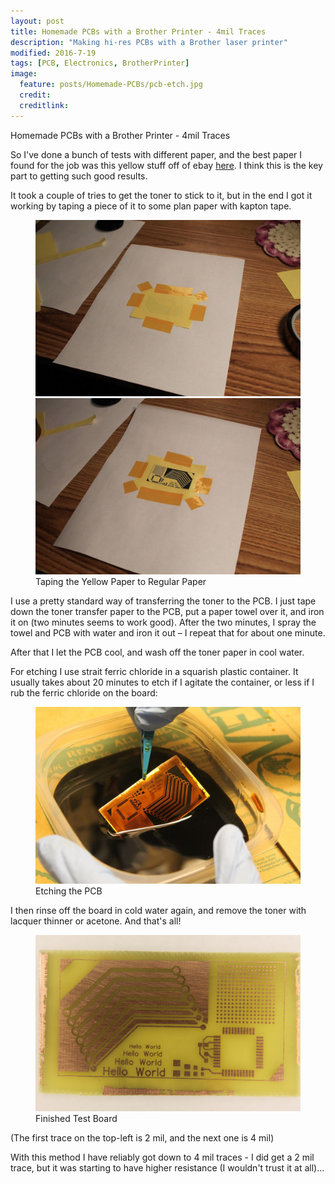 ```yaml
---
layout: post
title: Homemade PCBs with a Brother Printer - 4mil Traces
description: "Making hi-res PCBs with a Brother laser printer"
modified: 2016-7-19
tags: [PCB, Electronics, BrotherPrinter]
image:
  feature: posts/Homemade-PCBs/pcb-etch.jpg
  credit:
  creditlink:
---
```

Homemade PCBs with a Brother Printer - 4mil Traces

So I've done a bunch of tests with different paper, and the best paper I found for the job was this yellow stuff off of ebay <a href="http://ebay.to/1V9jXQ4">here</a>. I think this is the key part to getting such good results.

It took a couple of tries to get the toner to stick to it, but in the end I got it working by taping a piece of it to some plan paper with kapton tape.
<figure class="half">
	<a href="/images/posts/Homemade-PCBs/MiddelPrint.jpg"><img src="/images/posts/Homemade-PCBs/MiddelPrint.jpg" alt=""></a>
	<a href="/images/posts/Homemade-PCBs/FinalPrint.jpg"><img src="/images/posts/Homemade-PCBs/FinalPrint.jpg" alt=""></a>
	<figcaption>Taping the Yellow Paper to Regular Paper</figcaption>
</figure>

I use a pretty standard way of transferring the toner to the PCB. I just tape down the toner transfer paper to the PCB, put a paper towel over it, and iron it on (two minutes seems to work good). After the two minutes, I spray the towel and PCB with water and iron it out – I repeat that for about one minute.

After that I let the PCB cool, and wash off the toner paper in cool water.

For etching I use strait ferric chloride in a squarish plastic container. It usually takes about 20 minutes to etch if I agitate the container, or less if I rub the ferric chloride on the board:
<figure>
  <a href="/images/posts/Homemade-PCBs/pcb-etch.jpg"><img src="/images/posts/Homemade-PCBs/pcb-etch.jpg" alt="Etching the PCB"></a>
  <figcaption>Etching the PCB</figcaption>
</figure>
I then rinse off the board in cold water again, and remove the toner with lacquer thinner or acetone.
And that's all!

<figure>
  <a href="/images/posts/Homemade-PCBs/pcb.JPG"><img src="/images/posts/Homemade-PCBs/pcb.JPG" alt="Final PCB"></a>
  <figcaption>Finished Test Board</figcaption>
</figure>
(The first trace on the top-left is 2 mil, and the next one is 4 mil)

With this method I have reliably got down to 4 mil traces - I did get a 2 mil trace, but it was starting to have higher resistance (I wouldn't trust it at all)...
